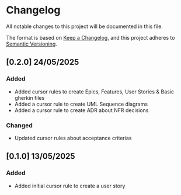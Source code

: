 # Changelog

All notable changes to this project will be documented in this file.

The format is based on [Keep a Changelog](https://keepachangelog.com/en/1.1.0/),
and this project adheres to [Semantic Versioning](https://semver.org/spec/v2.0.0.html).

## [0.2.0] 24/05/2025

### Added

- Added cursor rules to create Epics, Features, User Stories & Basic gherkin files
- Added a cursor rule to create UML Sequence diagrams
- Added a cursor rule to create ADR about NFR decisions

### Changed

- Updated cursor rules about acceptance criterias

## [0.1.0] 13/05/2025

### Added

- Added initial cursor rule to create a user story